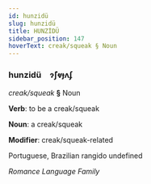 ```yaml
---
id: hunzidü
slug: hunzidü
title: HUNZİDÜ
sidebar_position: 147
hoverText: creak/squeak § Noun
---
```


### hunzidü&emsp;<span kind="abugida">ɂ̃ʃⱴɟʌʄ</span>

*creak/squeak* **§** Noun

**Verb**: to be a creak/squeak

**Noun**: a creak/squeak

**Modifier**: creak/squeak-related

Portuguese, Brazilian rangido undefined

*Romance Language Family*